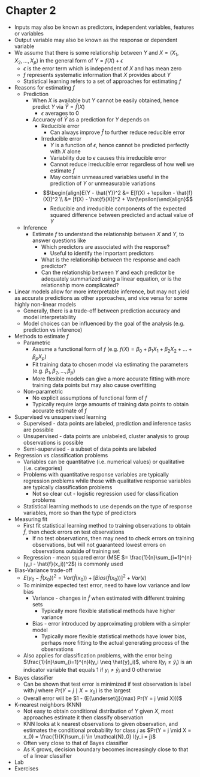 # Chapter 2
- Inputs may also be known as predictors, independent variables, features or variables
- Output variable may also be known as the response or dependent variable
- We assume that there is some relationship between $Y$ and $X = (X_1, X_2, \ldots, X_p)$ in the general form of $Y = f(X) + \epsilon$
	- $\epsilon$ is the error term which is independent of $X$ and has mean zero
	- $f$ represents systematic information that $X$ provides about $Y$
	- Statistical learning refers to a set of approaches for estimating $f$
- Reasons for estimating $f$
	- Prediction
		- When $X$ is available but $Y$ cannot be easily obtained, hence predict $Y$ via $\hat{Y} = \hat{f}(X)$
			- $\epsilon$ averages to 0
		- Accuracy of $\hat{Y}$ as a prediction for $Y$ depends on
			- Reducible error
				- Can always improve $\hat{f}$ to further reduce reducible error
			- Irreducible error
				- $Y$ is a function of $\epsilon$, hence cannot be predicted perfectly with $X$ alone
				- Variability due to $\epsilon$ causes this irreducible error
				- Cannot reduce irreducible error regardless of how well we estimate $f$
				- May contain unmeasured variables useful in the prediction of $Y$ or unmeasurable variations
			- $$\begin{align}E(Y - \hat{Y})^2 &= E[f(X) + \epsilon - \hat{f}(X)]^2 \\ &= [f(X) - \hat{f}(X)]^2 + Var(\epsilon)\end{align}$$
				- Reducible and irreducible components of the expected squared difference between predicted and actual value of $Y$
	- Inference
		- Estimate $f$ to understand the relationship between $X$ and $Y$, to answer questions like
			- Which predictors are associated with the response?
				- Useful to identify the important predictors
			- What is the relationship between the response and each predictor?
			- Can the relationship between $Y$ and each predictor be adequately summarized using a linear equation, or is the relationship more complicated?
- Linear models allow for more interpretable inference, but may not yield as accurate predictions as other approaches, and vice versa for some highly non-linear models
	- Generally, there is a trade-off between prediction accuracy and model interpretability
	- Model choices can be influenced by the goal of the analysis (e.g. prediction vs inference)
- Methods to estimate $f$
	- Parametric
		- Assume a functional form of $f$ (e.g. $f(X) = \beta_0 + \beta_1X_1 + \beta_2X_2 + \ldots + \beta_pX_p$)
		- Fit training data to chosen model via estimating the parameters (e.g. $\beta_1, \beta_2, \ldots, \beta_p$)
		- More flexible models can give a more accurate fitting with more training data points but may also cause overfitting
	- Non-parametric
		- No explicit assumptions of functional form of $f$
		- Typically require large amounts of training data points to obtain accurate estimate of $f$
- Supervised vs unsupervised learning
	- Supervised - data points are labeled, prediction and inference tasks are possible
	- Unsupervised - data points are unlabeled, cluster analysis to group observations is possible
	- Semi-supervised - a subset of data points are labeled
- Regression vs classification problems
	- Variables can be quantitative (i.e. numerical values) or qualitative (i.e. categories)
	- Problems with quantitative response variables are typically regression problems while those with qualitative response variables are typically classification problems
		- Not so clear cut - logistic regression used for classification problems
	- Statistical learning methods to use depends on the type of response variables, more so than the type of predictors
- Measuring fit
	- First fit statistical learning method to training observations to obtain $\hat{f}$, then check errors on test observations
		- If no test observations, then may need to check errors on training observations, but will not guaranteed lowest errors on observations outside of training set
	- Regression - mean squared error (MSE $= \frac{1}{n}\sum_{i=1}^{n}(y_i - \hat{f}(x_i))^2$) is commonly used
- Bias-Variance trade-off
	- $E(y_0 - \hat{f}(x_0))^2 = Var(\hat{f}(x_0)) + [Bias(\hat{f}(x_0))]^2 + Var(\epsilon)$
	- To minimize expected test error, need to have low variance and low bias
		- Variance - changes in $\hat{f}$ when estimated with different training sets
			- Typically more flexible statistical methods have higher variance
		- Bias - error introduced by approximating problem with a simpler model
			- Typically more flexible statistical methods have lower bias, perhaps more fitting to the actual generating process of the observations
	- Also applies for classification problems, with the error being $\frac{1}{n}\sum_{i=1}^{n}I(y_i \neq \hat{y}_i)$, where $I(y_i \neq \hat{y}_i)$ is an indicator variable that equals 1 if $y_i \neq \hat{y}_i$ and 0 otherwise
- Bayes classifier
	- Can be shown that test error is minimized if test observation is label with $j$ where $Pr(Y = j \mid X = x_0)$ is the largest
	- Overall error will be $1 - (E(\underset{j}{max} Pr(Y = j \mid X)))$
- K-nearest neighbors (KNN)
	- Not easy to obtain conditional distribution of $Y$ given $X$, most approaches estimate it then classify observation
	- KNN looks at k nearest observations to given observation, and estimates the conditional probability for class $j$ as $Pr(Y = j \mid X = x_0) = \frac{1}{K}\sum_{i \in \mathcal{N}_0} I(y_i = j)$
	- Often very close to that of Bayes classifier
	- As K grows, decision boundary becomes increasingly close to that of a linear classifier
- Lab
- Exercises